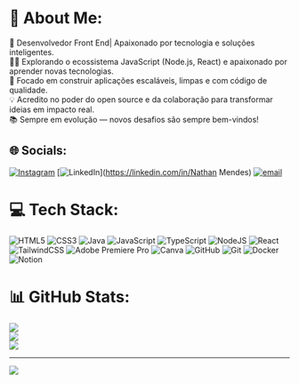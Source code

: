 # 💫 About Me:
🎯 Desenvolvedor Front End| Apaixonado por tecnologia e soluções inteligentes.<br>👨‍💻 Explorando o ecossistema JavaScript (Node.js, React) e apaixonado por aprender novas tecnologias.<br>🚀 Focado em construir aplicações escaláveis, limpas e com código de qualidade.<br>💡 Acredito no poder do open source e da colaboração para transformar ideias em impacto real.<br>📚 Sempre em evolução — novos desafios são sempre bem-vindos!


## 🌐 Socials:
[![Instagram](https://img.shields.io/badge/Instagram-%23E4405F.svg?logo=Instagram&logoColor=white)](https://instagram.com/eunathanmenddees) [![LinkedIn](https://img.shields.io/badge/LinkedIn-%230077B5.svg?logo=linkedin&logoColor=white)](https://linkedin.com/in/Nathan Mendes) [![email](https://img.shields.io/badge/Email-D14836?logo=gmail&logoColor=white)](mailto:nathanmenddes@gmail.com) 

# 💻 Tech Stack:
![HTML5](https://img.shields.io/badge/html5-%23E34F26.svg?style=plastic&logo=html5&logoColor=white) ![CSS3](https://img.shields.io/badge/css3-%231572B6.svg?style=plastic&logo=css3&logoColor=white) ![Java](https://img.shields.io/badge/java-%23ED8B00.svg?style=plastic&logo=openjdk&logoColor=white) ![JavaScript](https://img.shields.io/badge/javascript-%23323330.svg?style=plastic&logo=javascript&logoColor=%23F7DF1E) ![TypeScript](https://img.shields.io/badge/typescript-%23007ACC.svg?style=plastic&logo=typescript&logoColor=white) ![NodeJS](https://img.shields.io/badge/node.js-6DA55F?style=plastic&logo=node.js&logoColor=white) ![React](https://img.shields.io/badge/react-%2320232a.svg?style=plastic&logo=react&logoColor=%2361DAFB) ![TailwindCSS](https://img.shields.io/badge/tailwindcss-%2338B2AC.svg?style=plastic&logo=tailwind-css&logoColor=white) ![Adobe Premiere Pro](https://img.shields.io/badge/Adobe%20Premiere%20Pro-9999FF.svg?style=plastic&logo=Adobe%20Premiere%20Pro&logoColor=white) ![Canva](https://img.shields.io/badge/Canva-%2300C4CC.svg?style=plastic&logo=Canva&logoColor=white) ![GitHub](https://img.shields.io/badge/github-%23121011.svg?style=plastic&logo=github&logoColor=white) ![Git](https://img.shields.io/badge/git-%23F05033.svg?style=plastic&logo=git&logoColor=white) ![Docker](https://img.shields.io/badge/docker-%230db7ed.svg?style=plastic&logo=docker&logoColor=white) ![Notion](https://img.shields.io/badge/Notion-%23000000.svg?style=plastic&logo=notion&logoColor=white)
# 📊 GitHub Stats:
![](https://github-readme-stats.vercel.app/api?username=nathanmenddes&theme=dark&hide_border=false&include_all_commits=false&count_private=true)<br/>
![](https://nirzak-streak-stats.vercel.app/?user=nathanmenddes&theme=dark&hide_border=false)<br/>
![](https://github-readme-stats.vercel.app/api/top-langs/?username=nathanmenddes&theme=dark&hide_border=false&include_all_commits=false&count_private=true&layout=compact)

---
[![](https://visitcount.itsvg.in/api?id=nathanmenddes&icon=0&color=0)](https://visitcount.itsvg.in)

<!-- Proudly created with GPRM ( https://gprm.itsvg.in ) -->
